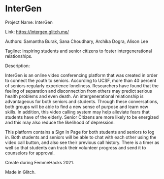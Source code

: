 InterGen
=================

Project Name: InterGen

Link: https://intergen.glitch.me/

Authors: Samantha Burak, Sana Choudhary, Archika Dogra, Alison Lee

Tagline: Inspiring students and senior citizens to foster intergenerational relationships.

Description: 

InterGen is an online video conferencing platform that was created in order to connect the youth to seniors. According to UCSF, more than 40 percent of seniors regularly experience loneliness. Researchers have found that the feeling of separation and disconnection from others may predict serious health problems and even death. An intergenerational relationship is advantageous for both seniors and students. Through these conversations, both groups will be able to find a new sense of purpose and learn new skills. In addition, this video calling system may help alleviate fears that students have of the elderly. Senior Citizens are more likely to be energized and this may also reduce the likelihood of depression. 

This platform contains a Sign In Page for both students and seniors to log in. Both students and seniors will be able to chat with each other using the video call button,  and also see their previous call history. There is a timer as well so that students can track their volunteer progress and send it to counselors for approval. 

Create during FemmeHacks 2021.

Made in Glitch.
